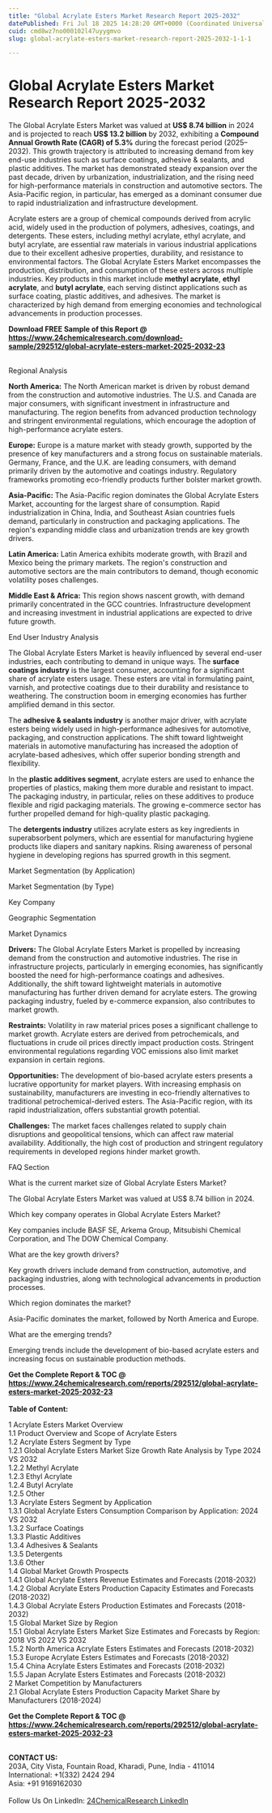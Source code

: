 ```yaml
---
title: "Global Acrylate Esters Market Research Report 2025-2032"
datePublished: Fri Jul 18 2025 14:28:20 GMT+0000 (Coordinated Universal Time)
cuid: cmd8wz7no000102l47uyygmvo
slug: global-acrylate-esters-market-research-report-2025-2032-1-1-1

---
```


# Global Acrylate Esters Market Research Report 2025-2032

<p>The Global Acrylate Esters Market was valued at <strong>US$ 8.74 billion</strong> in 2024 and is projected to reach <strong>US$ 13.2 billion</strong> by 2032, exhibiting a <strong>Compound Annual Growth Rate (CAGR) of 5.3%</strong> during the forecast period (2025–2032). This growth trajectory is attributed to increasing demand from key end-use industries such as surface coatings, adhesive &amp; sealants, and plastic additives. The market has demonstrated steady expansion over the past decade, driven by urbanization, industrialization, and the rising need for high-performance materials in construction and automotive sectors. The Asia-Pacific region, in particular, has emerged as a dominant consumer due to rapid industrialization and infrastructure development.</p><p>
</p><p>Acrylate esters are a group of chemical compounds derived from acrylic acid, widely used in the production of polymers, adhesives, coatings, and detergents. These esters, including methyl acrylate, ethyl acrylate, and butyl acrylate, are essential raw materials in various industrial applications due to their excellent adhesive properties, durability, and resistance to environmental factors. The Global Acrylate Esters Market encompasses the production, distribution, and consumption of these esters across multiple industries. Key products in this market include <strong>methyl acrylate</strong>, <strong>ethyl acrylate</strong>, and <strong>butyl acrylate</strong>, each serving distinct applications such as surface coating, plastic additives, and adhesives. The market is characterized by high demand from emerging economies and technological advancements in production processes.</p><div><b>Download FREE Sample of this Report @ 
            <a href="https://www.24chemicalresearch.com/download-sample/292512/global-acrylate-esters-market-2025-2032-23">
            https://www.24chemicalresearch.com/download-sample/292512/global-acrylate-esters-market-2025-2032-23</a></b></div><br><p>
Regional Analysis</p><p>
</p><p><strong>North America:</strong> The North American market is driven by robust demand from the construction and automotive industries. The U.S. and Canada are major consumers, with significant investment in infrastructure and manufacturing. The region benefits from advanced production technology and stringent environmental regulations, which encourage the adoption of high-performance acrylate esters.</p><p>
</p><p><strong>Europe:</strong> Europe is a mature market with steady growth, supported by the presence of key manufacturers and a strong focus on sustainable materials. Germany, France, and the U.K. are leading consumers, with demand primarily driven by the automotive and coatings industry. Regulatory frameworks promoting eco-friendly products further bolster market growth.</p><p>
</p><p><strong>Asia-Pacific:</strong> The Asia-Pacific region dominates the Global Acrylate Esters Market, accounting for the largest share of consumption. Rapid industrialization in China, India, and Southeast Asian countries fuels demand, particularly in construction and packaging applications. The region's expanding middle class and urbanization trends are key growth drivers.</p><p>
</p><p><strong>Latin America:</strong> Latin America exhibits moderate growth, with Brazil and Mexico being the primary markets. The region's construction and automotive sectors are the main contributors to demand, though economic volatility poses challenges.</p><p>
</p><p><strong>Middle East &amp; Africa:</strong> This region shows nascent growth, with demand primarily concentrated in the GCC countries. Infrastructure development and increasing investment in industrial applications are expected to drive future growth.</p><p>
End User Industry Analysis</p><p>
</p><p>The Global Acrylate Esters Market is heavily influenced by several end-user industries, each contributing to demand in unique ways. The <strong>surface coatings industry</strong> is the largest consumer, accounting for a significant share of acrylate esters usage. These esters are vital in formulating paint, varnish, and protective coatings due to their durability and resistance to weathering. The construction boom in emerging economies has further amplified demand in this sector.</p><p>
</p><p>The <strong>adhesive &amp; sealants industry</strong> is another major driver, with acrylate esters being widely used in high-performance adhesives for automotive, packaging, and construction applications. The shift toward lightweight materials in automotive manufacturing has increased the adoption of acrylate-based adhesives, which offer superior bonding strength and flexibility.</p><p>
</p><p>In the <strong>plastic additives segment</strong>, acrylate esters are used to enhance the properties of plastics, making them more durable and resistant to impact. The packaging industry, in particular, relies on these additives to produce flexible and rigid packaging materials. The growing e-commerce sector has further propelled demand for high-quality plastic packaging.</p><p>
</p><p>The <strong>detergents industry</strong> utilizes acrylate esters as key ingredients in superabsorbent polymers, which are essential for manufacturing hygiene products like diapers and sanitary napkins. Rising awareness of personal hygiene in developing regions has spurred growth in this segment.</p><p>
Market Segmentation (by Application)</p><p>
</p><p>
Market Segmentation (by Type)</p><p>
</p><p>
Key Company</p><p>
</p><p>
Geographic Segmentation</p><p>
</p><p>
Market Dynamics</p><p>
</p><p><strong>Drivers:</strong> The Global Acrylate Esters Market is propelled by increasing demand from the construction and automotive industries. The rise in infrastructure projects, particularly in emerging economies, has significantly boosted the need for high-performance coatings and adhesives. Additionally, the shift toward lightweight materials in automotive manufacturing has further driven demand for acrylate esters. The growing packaging industry, fueled by e-commerce expansion, also contributes to market growth.</p><p>
</p><p><strong>Restraints:</strong> Volatility in raw material prices poses a significant challenge to market growth. Acrylate esters are derived from petrochemicals, and fluctuations in crude oil prices directly impact production costs. Stringent environmental regulations regarding VOC emissions also limit market expansion in certain regions.</p><p>
</p><p><strong>Opportunities:</strong> The development of bio-based acrylate esters presents a lucrative opportunity for market players. With increasing emphasis on sustainability, manufacturers are investing in eco-friendly alternatives to traditional petrochemical-derived esters. The Asia-Pacific region, with its rapid industrialization, offers substantial growth potential.</p><p>
</p><p><strong>Challenges:</strong> The market faces challenges related to supply chain disruptions and geopolitical tensions, which can affect raw material availability. Additionally, the high cost of production and stringent regulatory requirements in developed regions hinder market growth.</p><p>
FAQ Section</p><p>
What is the current market size of Global Acrylate Esters Market?</p><p>
</p><p>The Global Acrylate Esters Market was valued at US$ 8.74 billion in 2024.</p><p>
Which key company operates in Global Acrylate Esters Market?</p><p>
</p><p>Key companies include BASF SE, Arkema Group, Mitsubishi Chemical Corporation, and The DOW Chemical Company.</p><p>
What are the key growth drivers?</p><p>
</p><p>Key growth drivers include demand from construction, automotive, and packaging industries, along with technological advancements in production processes.</p><p>
Which region dominates the market?</p><p>
</p><p>Asia-Pacific dominates the market, followed by North America and Europe.</p><p>
What are the emerging trends?</p><p>
</p><p>Emerging trends include the development of bio-based acrylate esters and increasing focus on sustainable production methods.</p>

<div><b>Get the Complete Report & TOC @ 
            <a href="https://www.24chemicalresearch.com/reports/292512/global-acrylate-esters-market-2025-2032-23">
            https://www.24chemicalresearch.com/reports/292512/global-acrylate-esters-market-2025-2032-23</a></b></div><br>
            <b>Table of Content:</b><p>1 Acrylate Esters Market Overview<br />
    1.1 Product Overview and Scope of Acrylate Esters<br />
    1.2 Acrylate Esters Segment by Type<br />
        1.2.1 Global Acrylate Esters Market Size Growth Rate Analysis by Type 2024 VS 2032<br />
        1.2.2 Methyl Acrylate<br />
        1.2.3 Ethyl Acrylate<br />
        1.2.4 Butyl Acrylate<br />
        1.2.5 Other<br />
    1.3 Acrylate Esters Segment by Application<br />
        1.3.1 Global Acrylate Esters Consumption Comparison by Application: 2024 VS 2032<br />
        1.3.2 Surface Coatings<br />
        1.3.3 Plastic Additives<br />
        1.3.4 Adhesives & Sealants<br />
        1.3.5 Detergents<br />
        1.3.6 Other<br />
    1.4 Global Market Growth Prospects<br />
        1.4.1 Global Acrylate Esters Revenue Estimates and Forecasts (2018-2032)<br />
        1.4.2 Global Acrylate Esters Production Capacity Estimates and Forecasts (2018-2032)<br />
        1.4.3 Global Acrylate Esters Production Estimates and Forecasts (2018-2032)<br />
    1.5 Global Market Size by Region<br />
        1.5.1 Global Acrylate Esters Market Size Estimates and Forecasts by Region: 2018 VS 2022 VS 2032<br />
        1.5.2 North America Acrylate Esters Estimates and Forecasts (2018-2032)<br />
        1.5.3 Europe Acrylate Esters Estimates and Forecasts (2018-2032)<br />
        1.5.4 China Acrylate Esters Estimates and Forecasts (2018-2032)<br />
        1.5.5 Japan Acrylate Esters Estimates and Forecasts (2018-2032)<br />
2 Market Competition by Manufacturers<br />
    2.1 Global Acrylate Esters Production Capacity Market Share by Manufacturers (2018-2024)<br />
</p>

<div><b>Get the Complete Report & TOC @ 
            <a href="https://www.24chemicalresearch.com/reports/292512/global-acrylate-esters-market-2025-2032-23">
            https://www.24chemicalresearch.com/reports/292512/global-acrylate-esters-market-2025-2032-23</a></b></div><br>

<b>CONTACT US:</b><br>
            203A, City Vista, Fountain Road, Kharadi, Pune, India - 411014<br>
            International: +1(332) 2424 294<br>
            Asia: +91 9169162030 <br><br>
            Follow Us On LinkedIn: <a href="https://www.linkedin.com/company/24chemicalresearch/">24ChemicalResearch LinkedIn</a>